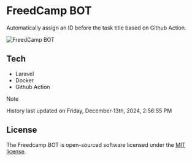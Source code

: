 # FreedCamp BOT

Automatically assign an ID before the task title based on Github Action.

![FreedCamp BOT](https://repository-images.githubusercontent.com/737932867/7d34798b-2680-471c-b089-a78a718d3d6a)

## Tech

- Laravel
- Docker
- Github Action

> [!NOTE]  
> History last updated on Friday, December 13th, 2024, 2:56:55 PM

## License

The Freedcamp BOT is open-sourced software licensed under the [MIT license](https://opensource.org/licenses/MIT).
